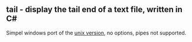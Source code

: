 ﻿## tail -  display the tail end of a text file, written in C#

Simpel windows port of the [unix version](https://en.wikipedia.org/wiki/Tail_(Unix)), no options, pipes not supported.